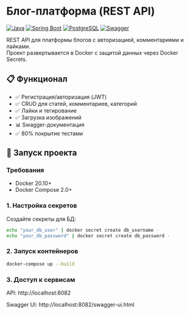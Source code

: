 # Блог-платформа (REST API)

[![Java](https://img.shields.io/badge/Java-17%2B-blue)](https://openjdk.org/)
[![Spring Boot](https://img.shields.io/badge/Spring_Boot-3.1-green)](https://spring.io/projects/spring-boot)
[![PostgreSQL](https://img.shields.io/badge/PostgreSQL-15-blue)](https://www.postgresql.org/)
[![Swagger](https://img.shields.io/badge/Swagger-3.0-green)](https://swagger.io/)

REST API для платформы блогов с авторизацией, комментариями и лайками.  
Проект развертывается в Docker с защитой данных через Docker Secrets.

## 📋 Функционал
- ✅ Регистрация/авторизация (JWT)
- ✅ CRUD для статей, комментариев, категорий
- ✅ Лайки и тегирование
- ✅ Загрузка изображений
- 📊 Swagger-документация
- ✅ 80% покрытие тестами

## 🚀 Запуск проекта

### Требования
- Docker 20.10+
- Docker Compose 2.0+

### 1. Настройка секретов
Создайте секреты для БД:
```bash
echo "your_db_user" | docker secret create db_username -
echo "your_db_password" | docker secret create db_password -
```

### 2. Запуск контейнеров
```bash
docker-compose up --build
```

### 3. Доступ к сервисам

API: http://localhost:8082

Swagger UI: http://localhost:8082/swagger-ui.html
